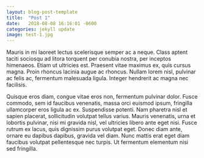 ```yaml
---
layout: blog-post-template
title:  "Post 1"
date:   2018-08-08 16:16:01 -0600
categories: jekyll update
image: test-1.jpg
---
```


<p class="blog-par">Mauris in mi laoreet lectus scelerisque semper ac a neque. Class aptent taciti sociosqu ad litora torquent per conubia nostra, per inceptos himenaeos. Etiam ut ultricies est. Praesent vitae maximus ex, quis cursus magna. Proin rhoncus lacinia augue ac rhoncus. Nullam lorem nisl, pulvinar ac felis ac, fermentum malesuada ligula. Integer hendrerit ac magna nec facilisis.</p>

<p class="blog-par">Quisque eros diam, congue vitae eros non, fermentum pulvinar dolor. Fusce commodo, sem id faucibus venenatis, massa orci euismod ipsum, fringilla ullamcorper eros ligula ac ex. Suspendisse potenti. Nam pharetra nisl et sapien placerat, sollicitudin volutpat tellus varius. Mauris venenatis, urna et lobortis pulvinar, nisi mi gravida nisl, vel ultricies libero ante eget nisi. Fusce rutrum ex lacus, quis dignissim purus volutpat eget. Donec diam ante, ornare eu dapibus dapibus, gravida vel diam. Nunc mattis erat eget diam faucibus volutpat pellentesque nec turpis. Ut fermentum elementum nisi sed fringilla.</p>